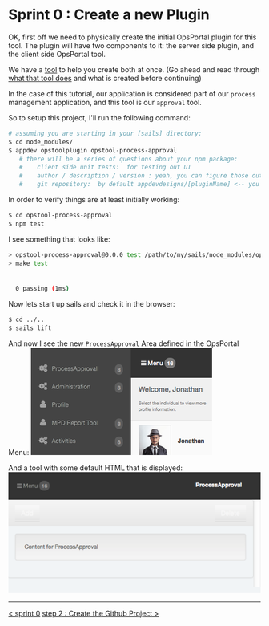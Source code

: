 # Sprint 0 : Create a new Plugin
OK, first off we need to physically create the initial OpsPortal plugin for this tool.  The plugin will have two components to it: the server side plugin, and the client side OpsPortal tool.

We have a [tool](../develop/develop_plugin_opstool.md) to help you create both at once.  (Go ahead and read through [what that tool does](../develop/develop_plugin_opstool.md) and what is created before continuing)

In the case of this tutorial, our application is considered part of our `process` management application, and this tool is our `approval` tool.

So to setup this project, I'll run the following command:
```sh
# assuming you are starting in your [sails] directory:
$ cd node_modules/
$ appdev opstoolplugin opstool-process-approval
   # there will be a series of questions about your npm package:
   #    client side unit tests:  for testing out UI
   #    author / description / version : yeah, you can figure those out
   #    git repository:  by default appdevdesigns/[pluginName] <-- you'll wanna change that to yours.
```

In order to verify things are at least initially working:
```sh
$ cd opstool-process-approval
$ npm test
```

I see something that looks like:
```sh
> opstool-process-approval@0.0.0 test /path/to/my/sails/node_modules/opstool-process-approval
> make test


  0 passing (1ms)
```

Now lets start up sails and check it in the browser:
```sh
$ cd ../..
$ sails lift
```

And now I see the new `ProcessApproval` Area defined in the OpsPortal Menu:
![Approval Tool](images/tutorial-sprint0-toolMenu.png "Overview")

And a tool with some default HTML that is displayed:
![Approval Tool](images/tutorial-sprint0-toolPlaceholder.png "Overview")



---
[< sprint 0](tutorial_sprint0.md)
[step 2 : Create the Github Project >](tutorial_sprint0_02_createProject.md) 
